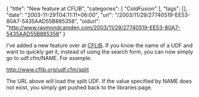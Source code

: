 {
	"title": "New feature at CFLIB",
	"categories": [
		"ColdFusion"
	],
	"tags": [],
	"date": "2003-11-29T04:11:11+06:00",
	"url": "/2003/11/29/27740519-EE53-80A7-5435AAD55B885358",
	"oldurl": "http://www.raymondcamden.com/2003/11/29/27740519-EE53-80A7-5435AAD55B885358"
}

I've added a new feature over at <a href="http://www.cflib.org">CFLIB</a>. If you know the name of a UDF and want to quickly get it, instead of using the search form, you can now simply go to udf.cfm/NAME. For example:

<a href="http://www.cflib.org/udf.cfm/split
">http://www.cflib.org/udf.cfm/split</a>

The URL above will load the split UDF. If the value specified by NAME does not exist, you simply get pushed back to the libraries page.